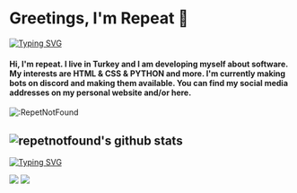 # Greetings, I'm Repeat 👋

[![Typing SVG](https://readme-typing-svg.herokuapp.com?font=Roboto&color=1F47FC&size=25&lines=Some+information+about+me%3A)](https://git.io/typing-svg)

#### Hi, I'm repeat. I live in Turkey and I am developing myself about software. My interests are HTML & CSS & PYTHON and more. I'm currently making bots on discord and making them available. You can find my social media addresses on my personal website and/or here.   
![:RepetNotFound](https://count.getloli.com/get/@:RepeatNotFound)

![repetnotfound's github stats](https://github-readme-stats.vercel.app/api?username=RepeatNotFound&show_icons=true&theme=dark)
-

[![Typing SVG](https://readme-typing-svg.herokuapp.com?font=Roboto&color=1F47FC&size=25&lines=+My+Social+Media+Addresses%3A)](https://git.io/typing-svg)

<p>
<a href="https://discord.com/users/877988782077534218" target"blank_"><img src="https://img.shields.io/badge/discord%20-7289DA.svg?&style=for-the-badge&logo=discord&logoColor=white"></a>
<a href="https://github.com/RepeatNotFound" target"blank_"><img src="https://img.shields.io/badge/GitHub%20-191717.svg?&style=for-the-badge&logo=github&logoColor=white"></a>
<br>
</p>

